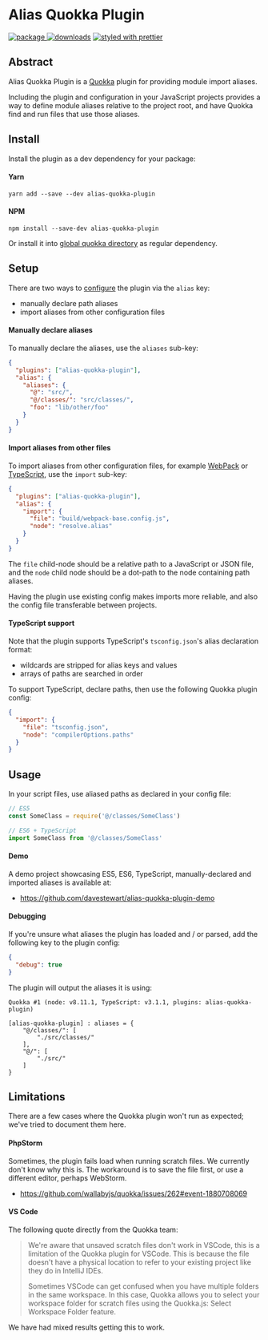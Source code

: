 # Alias Quokka Plugin

<!-- [![travis][travis.icon]][travis.url] -->
[![package][version.icon] ![downloads][downloads.icon]][package.url]
[![styled with prettier][prettier.icon]][prettier.url]

## Abstract

Alias Quokka Plugin is a [Quokka][] plugin for providing module import aliases.

Including the plugin and configuration in your JavaScript projects provides a way to define module aliases relative to the project root, and have Quokka find and run files that use those aliases.



## Install

Install the plugin as a dev dependency for your package:

#### Yarn

    yarn add --save --dev alias-quokka-plugin


#### NPM

    npm install --save-dev alias-quokka-plugin

Or install it into [global quokka directory][] as regular dependency.


## Setup

There are two ways to [configure][quokka-settings] the plugin via the `alias` key:

- manually declare path aliases
- import aliases from other configuration files


#### Manually declare aliases

To manually declare the aliases, use the `aliases` sub-key:

```json
{
  "plugins": ["alias-quokka-plugin"],
  "alias": {
    "aliases": {
      "@": "src/",
      "@/classes/": "src/classes/",
      "foo": "lib/other/foo"
    }
  }
}
```


#### Import aliases from other files

To import aliases from other configuration files, for example [WebPack][webpack-alias] or [TypeScript][typescript-alias], use the `import` sub-key:

```json
{
  "plugins": ["alias-quokka-plugin"],
  "alias": {
    "import": {
      "file": "build/webpack-base.config.js",
      "node": "resolve.alias"
    }
  }
}
```

The `file` child-node should be a relative path to a JavaScript or JSON file, and the `node` child node should be a dot-path to the node containing path aliases.

Having the plugin use existing config makes imports more reliable, and also the config file transferable between projects.

#### TypeScript support

Note that the plugin supports TypeScript's `tsconfig.json`'s alias declaration format:

- wildcards are stripped for alias keys and values
- arrays of paths are searched in order

To support TypeScript, declare paths, then use the following Quokka plugin config:

```json
{
  "import": {
    "file": "tsconfig.json",
    "node": "compilerOptions.paths"
  }
}
```

## Usage

In your script files, use aliased paths as declared in your config file:

```js
// ES5
const SomeClass = require('@/classes/SomeClass')

// ES6 + TypeScript
import SomeClass from '@/classes/SomeClass'
```

#### Demo

A demo project showcasing ES5, ES6, TypeScript, manually-declared and imported aliases is available at:

- https://github.com/davestewart/alias-quokka-plugin-demo


#### Debugging

If you're unsure what aliases the plugin has loaded and / or parsed, add the following key to the plugin config:

```json
{
  "debug": true
}
```

The plugin will output the aliases it is using:

```
Quokka #1 (node: v8.11.1, TypeScript: v3.1.1, plugins: alias-quokka-plugin)

[alias-quokka-plugin] : aliases = {
    "@/classes/": [
        "./src/classes/"
    ],
    "@/": [
        "./src/"
    ]
}
```

## Limitations

There are a few cases where the Quokka plugin won't run as expected; we've tried to document them here.

#### PhpStorm

Sometimes, the plugin fails load when running scratch files. We currently don't know why this is. The workaround is to save the file first, or use a different editor, perhaps WebStorm.

- https://github.com/wallabyjs/quokka/issues/262#event-1880708069

#### VS Code

The following quote directly from the Quokka team:

> We're aware that unsaved scratch files don't work in VSCode, this is a limitation of the Quokka plugin for VSCode. This is because the file doesn't have a physical location to refer to your existing project like they do in IntelliJ IDEs.
>
> Sometimes VSCode can get confused when you have multiple folders in the same workspace. In this case, Quokka allows you to select your workspace folder for scratch files using the Quokka.js: Select Workspace Folder feature.

We have had mixed results getting this to work.


[travis.icon]: https://travis-ci.org/Gozala/alias-quokka-plugin.svg?branch=master
[travis.url]: https://travis-ci.org/Gozala/alias-quokka-plugin

[version.icon]: https://img.shields.io/npm/v/alias-quokka-plugin.svg
[downloads.icon]: https://img.shields.io/npm/dm/alias-quokka-plugin.svg
[package.url]: https://npmjs.org/package/alias-quokka-plugin


[downloads.image]: https://img.shields.io/npm/dm/alias-quokka-plugin.svg
[downloads.url]: https://npmjs.org/package/alias-quokka-plugin

[prettier.icon]:https://img.shields.io/badge/styled_with-prettier-ff69b4.svg
[prettier.url]:https://github.com/prettier/prettier

[Quokka]:https://quokkajs.com/
[Quokka plugin]:https://quokkajs.com/docs/extensibility.html
[global quokka directory]:https://quokkajs.com/docs/configuration.html#global-config-file
[quokka-settings]:https://quokkajs.com/docs/configuration.html

[webpack-alias]:https://webpack.js.org/configuration/resolve/
[typescript-alias]:https://www.typescriptlang.org/docs/handbook/module-resolution.html#path-mapping
